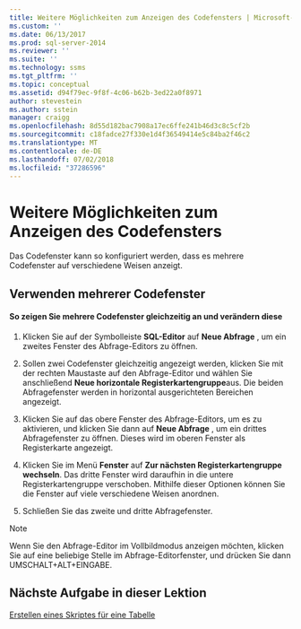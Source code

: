 ```yaml
---
title: Weitere Möglichkeiten zum Anzeigen des Codefensters | Microsoft-Dokumentation
ms.custom: ''
ms.date: 06/13/2017
ms.prod: sql-server-2014
ms.reviewer: ''
ms.suite: ''
ms.technology: ssms
ms.tgt_pltfrm: ''
ms.topic: conceptual
ms.assetid: d94f79ec-9f8f-4c06-b62b-3ed22a0f8971
author: stevestein
ms.author: sstein
manager: craigg
ms.openlocfilehash: 8d55d182bac7908a17ec6ffe241b46d3c8c5cf2b
ms.sourcegitcommit: c18fadce27f330e1d4f36549414e5c84ba2f46c2
ms.translationtype: MT
ms.contentlocale: de-DE
ms.lasthandoff: 07/02/2018
ms.locfileid: "37286596"
---
```

# <a name="other-ways-of-viewing-the-code-window"></a>Weitere Möglichkeiten zum Anzeigen des Codefensters
  Das Codefenster kann so konfiguriert werden, dass es mehrere Codefenster auf verschiedene Weisen anzeigt.  
  
## <a name="using-multiple-code-windows"></a>Verwenden mehrerer Codefenster  
  
#### <a name="to-view-and-manipulate-multiple-code-windows-at-once"></a>So zeigen Sie mehrere Codefenster gleichzeitig an und verändern diese  
  
1.  Klicken Sie auf der Symbolleiste **SQL-Editor** auf **Neue Abfrage** , um ein zweites Fenster des Abfrage-Editors zu öffnen.  
  
2.  Sollen zwei Codefenster gleichzeitig angezeigt werden, klicken Sie mit der rechten Maustaste auf den Abfrage-Editor und wählen Sie anschließend **Neue horizontale Registerkartengruppe**aus. Die beiden Abfragefenster werden in horizontal ausgerichteten Bereichen angezeigt.  
  
3.  Klicken Sie auf das obere Fenster des Abfrage-Editors, um es zu aktivieren, und klicken Sie dann auf **Neue Abfrage** , um ein drittes Abfragefenster zu öffnen. Dieses wird im oberen Fenster als Registerkarte angezeigt.  
  
4.  Klicken Sie im Menü **Fenster** auf **Zur nächsten Registerkartengruppe wechseln**. Das dritte Fenster wird daraufhin in die untere Registerkartengruppe verschoben. Mithilfe dieser Optionen können Sie die Fenster auf viele verschiedene Weisen anordnen.  
  
5.  Schließen Sie das zweite und dritte Abfragefenster.  
  
> [!NOTE]  
>  Wenn Sie den Abfrage-Editor im Vollbildmodus anzeigen möchten, klicken Sie auf eine beliebige Stelle im Abfrage-Editorfenster, und drücken Sie dann UMSCHALT+ALT+EINGABE.  
  
## <a name="next-task-in-lesson"></a>Nächste Aufgabe in dieser Lektion  
 [Erstellen eines Skriptes für eine Tabelle](lesson-2-6-script-a-table.md)  
  
  
